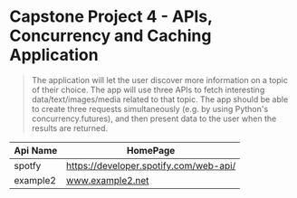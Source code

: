 # Capstone Project 4 - APIs, Concurrency and Caching Application
> The application will let the user discover more information on a topic of their choice. The app will use three APIs to fetch interesting data/text/images/media related to that topic. The app should be able to create three requests simultaneously (e.g. by using Python's concurrency.futures), and then present data to the user when the results are returned.

Api Name | HomePage
--- | ---
spotfy|https://developer.spotify.com/web-api/
example2|www.example2.net
